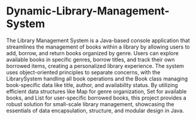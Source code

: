# Dynamic-Library-Management-System
The Library Management System is a Java-based console application that streamlines the management of books within a library by allowing users to add, borrow, and return books organized by genre. Users can explore available books in specific genres, borrow titles, and track their own borrowed items, creating a personalized library experience. The system uses object-oriented principles to separate concerns, with the LibrarySystem handling all book operations and the Book class managing book-specific data like title, author, and availability status. By utilizing efficient data structures like Map for genre organization, Set for available books, and List for user-specific borrowed books, this project provides a robust solution for small-scale library management, showcasing the essentials of data encapsulation, structure, and modular design in Java.
